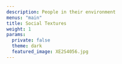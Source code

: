 ```yaml
---
description: People in their environment
menus: "main"
title: Social Textures
weight: 1
params:
  private: false
  theme: dark
  featured_image: XE2S4056.jpg
---
```

